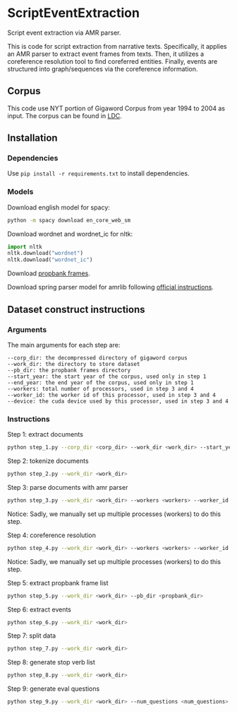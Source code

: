 # ScriptEventExtraction
Script event extraction via AMR parser.

This is code for script extraction from narrative texts.
Specifically, it applies an AMR parser to extract event frames from texts.
Then, it utilizes a coreference resolution tool to find coreferred entities.
Finally, events are structured into graph/sequences via the coreference information.

## Corpus
This code use NYT portion of Gigaword Corpus from year 1994 to 2004 as input.
The corpus can be found in [LDC](https://catalog.ldc.upenn.edu/LDC2011T07).

## Installation
### Dependencies
Use
```pip install -r requirements.txt```
to install dependencies.

### Models
Download english model for spacy:

```bash
python -m spacy download en_core_web_sm
```

Download wordnet and wordnet_ic for nltk:

```python
import nltk
nltk.download("wordnet")
nltk.download("wordnet_ic")
```

Download [propbank frames](https://github.com/propbank/propbank-frames).

Download spring parser model for amrlib following 
[official instructions](https://amrlib.readthedocs.io/en/latest/install/).

## Dataset construct instructions
### Arguments
The main arguments for each step are:
```
--corp_dir: the decompressed directory of gigaword corpus
--work_dir: the directory to store dataset
--pb_dir: the propbank frames directory
--start_year: the start year of the corpus, used only in step 1
--end_year: the end year of the corpus, used only in step 1
--workers: total number of processors, used in step 3 and 4
--worker_id: the worker id of this processor, used in step 3 and 4
--device: the cuda device used by this processor, used in step 3 and 4
```

### Instructions
Step 1: extract documents

```bash
python step_1.py --corp_dir <corp_dir> --work_dir <work_dir> --start_year <start_year> --end_year <end_year>
```

Step 2: tokenize documents

```bash
python step_2.py --work_dir <work_dir>
```

Step 3: parse documents with amr parser

```bash
python step_3.py --work_dir <work_dir> --workers <workers> --worker_id <worker_id> --device <device>
```

Notice: Sadly, we manually set up multiple processes (workers) to do this step.

Step 4: coreference resolution

```bash
python step_4.py --work_dir <work_dir> --workers <workers> --worker_id <worker_id> --device <device>
```

Notice: Sadly, we manually set up multiple processes (workers) to do this step.

Step 5: extract propbank frame list

```bash
python step_5.py --work_dir <work_dir> --pb_dir <propbank_dir>
```

Step 6: extract events

```bash
python step_6.py --work_dir <work_dir>
```

Step 7: split data

```bash
python step_7.py --work_dir <work_dir>
```

Step 8: generate stop verb list

```bash
python step_8.py --work_dir <work_dir>
```

Step 9: generate eval questions

```bash
python step_9.py --work_dir <work_dir> --num_questions <num_questions>
```
